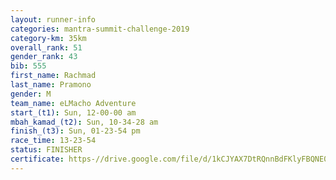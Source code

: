 ```yaml
---
layout: runner-info 
categories: mantra-summit-challenge-2019 
category-km: 35km 
overall_rank: 51
gender_rank: 43
bib: 555
first_name: Rachmad
last_name: Pramono
gender: M
team_name: eLMacho Adventure
start_(t1): Sun, 12-00-00 am
mbah_kamad_(t2): Sun, 10-34-28 am
finish_(t3): Sun, 01-23-54 pm
race_time: 13-23-54
status: FINISHER
certificate: https-//drive.google.com/file/d/1kCJYAX7DtRQnnBdFKlyFBQNE04PzzNdD/view?usp=sharing
---
```

